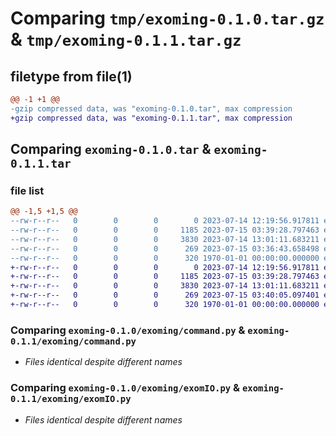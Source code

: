 # Comparing `tmp/exoming-0.1.0.tar.gz` & `tmp/exoming-0.1.1.tar.gz`

## filetype from file(1)

```diff
@@ -1 +1 @@
-gzip compressed data, was "exoming-0.1.0.tar", max compression
+gzip compressed data, was "exoming-0.1.1.tar", max compression
```

## Comparing `exoming-0.1.0.tar` & `exoming-0.1.1.tar`

### file list

```diff
@@ -1,5 +1,5 @@
--rw-r--r--   0        0        0        0 2023-07-14 12:19:56.917811 exoming-0.1.0/exoming/__init__.py
--rw-r--r--   0        0        0     1185 2023-07-15 03:39:28.797463 exoming-0.1.0/exoming/command.py
--rw-r--r--   0        0        0     3830 2023-07-14 13:01:11.683211 exoming-0.1.0/exoming/exomIO.py
--rw-r--r--   0        0        0      269 2023-07-15 03:36:43.658498 exoming-0.1.0/pyproject.toml
--rw-r--r--   0        0        0      320 1970-01-01 00:00:00.000000 exoming-0.1.0/PKG-INFO
+-rw-r--r--   0        0        0        0 2023-07-14 12:19:56.917811 exoming-0.1.1/exoming/__init__.py
+-rw-r--r--   0        0        0     1185 2023-07-15 03:39:28.797463 exoming-0.1.1/exoming/command.py
+-rw-r--r--   0        0        0     3830 2023-07-14 13:01:11.683211 exoming-0.1.1/exoming/exomIO.py
+-rw-r--r--   0        0        0      269 2023-07-15 03:40:05.097401 exoming-0.1.1/pyproject.toml
+-rw-r--r--   0        0        0      320 1970-01-01 00:00:00.000000 exoming-0.1.1/PKG-INFO
```

### Comparing `exoming-0.1.0/exoming/command.py` & `exoming-0.1.1/exoming/command.py`

 * *Files identical despite different names*

### Comparing `exoming-0.1.0/exoming/exomIO.py` & `exoming-0.1.1/exoming/exomIO.py`

 * *Files identical despite different names*

